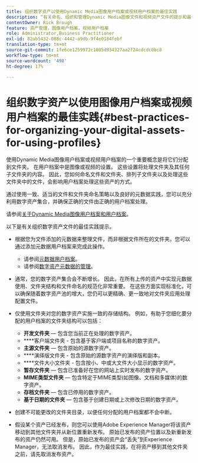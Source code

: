 ```yaml
---
title: 组织数字资产以使用Dynamic Media图像用户档案或视频用户档案的最佳实践
description: “有关命名、组织和管理Dynamic Media图像文件和视频资产文件的提示和最佳实践。”
contentOwner: Rick Brough
feature: 资产管理，图像用户档案，视频用户档案
role: Administrator,Business Practitioner
exl-id: 82ab5432-088c-4442-a9db-9f4e0184febf
translation-type: tm+mt
source-git-commit: 1fe6ce1259972c1805d934327aa2f24cdcdc0bc8
workflow-type: tm+mt
source-wordcount: '498'
ht-degree: 17%

---
```


# 组织数字资产以使用图像用户档案或视频用户档案的最佳实践{#best-practices-for-organizing-your-digital-assets-for-using-profiles}

使用Dynamic Media图像用户档案或视频用户档案的一个重要概念是将它们分配到文件夹。 在用户档案中是图像或视频的设置。 这些设置将处理文件夹及其任何子文件夹的内容。 因此，您如何命名文件和文件夹、排列子文件夹以及处理这些文件夹中的文件，会影响用户档案处理这些资产的方式。

通过使用一致、适当的文件和文件夹命名策略以及良好的元数据实践，您可以充分利用数字资产集合，并确保正确的文件由正确的用户档案处理。

请参阅[关于Dynamic Media图像用户档案和用户档案](about-image-video-profiles.md)。

以下是有关组织数字资产文件的最佳实践提示。

* 根据您为文件添加的元数据来整理文件，而非根据文件所在的文件夹。您可以通过添加元数据用户档案来完成此操作。

   * 请参阅[元数据用户档案](/help/assets/metadata-profiles.md)。
   * 请参阅[数字资产元数据的管理](/help/assets/manage-metadata.md)。

* 通常，您的数字资产集合会不断增长。 因此，在所有上传的资产中实现元数据使用、文件夹结构和文件命名的规范化非常重要。 在这些方面实现标准化，可以确保随着数字资产池的增大，您仍可以更精确、更一致地对文件夹应用处理配置文件。
* 仅使用文件夹对您的数字资产实施一致的存储结构。 例如，有助于您细化要分配的用户档案的文件夹结构可以包括：

   * **开发文件夹**  — 包含您当前正在处理的数字资产。
   * ****&#x200B;客户端文件夹 - 包含基于客户端或项目名称的数字资产。
   * **主源文件夹**  — 包含原始的源数字资产。
   * ****&#x200B;演绎版文件夹 - 包含原始的源数字资产的演绎版和副本。
   * ****&#x200B;文件大小文件夹 - 包含按小、中或大文件大小显示的数字资产。
   * **暂存文件夹**  — 包含已准备好在您的网站上实时发布的数字资产。
   * **MIME类型文件夹**  — 包含特定于MIME类型(如图像、文档和多媒体)的数字资产。
   * **存档文件夹**  — 包含已停用的数字资产。
   * **基于日期的文件夹**  — 包含基于创建日期或上次修改日期的数字资产。

* 创建不可能更改的文件夹目录，以便任何分配的用户档案都不会中断。
* 假设某个资产已经发布，则您可以使用Adobe Experience Manager将该资产移动到其他文件夹并从新位置重新发布。 原始已发布的资产位置以及新重新发布的资产仍然可用。 但是，原始已发布的资产会“丢失”到Experience Manager，无法取消发布。 因此，作为最佳实践，在将资产移到其他文件夹之前，请先取消发布资产。
